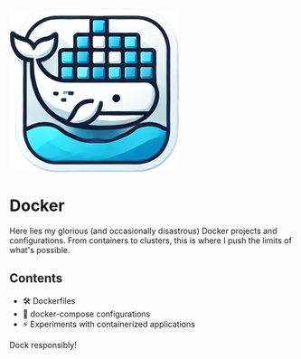 <img src="images/icon.png" alt="Glorious Docker" width="300">

# Docker

Here lies my glorious (and occasionally disastrous) Docker projects and configurations. From containers to clusters, this is where I push the limits of what's possible.

## Contents
- 🛠️ Dockerfiles
- 📜 docker-compose configurations
- ⚡ Experiments with containerized applications

Dock responsibly!
